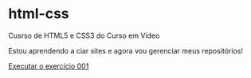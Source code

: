 # html-css
Cusrso de HTML5 e CSS3 do Curso em Vídeo
 
Estou aprendendo a ciar sites e agora vou gerenciar meus repositórios!


<a href= "https://joseaparecidosilva.github.io/html-css/execicios/ex001/index.html"> Executar o exercício 001 </a>